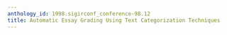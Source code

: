 ```yaml
---
anthology_id: 1998.sigirconf_conference-98.12
title: Automatic Essay Grading Using Text Categorization Techniques
---
```

